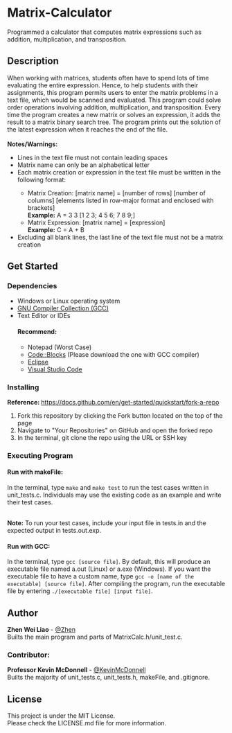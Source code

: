 # Matrix-Calculator
Programmed a calculator that computes matrix expressions such as addition, multiplication, and transposition.

<h2>Description</h2>
When working with matrices, students often have to spend lots of time evaluating the entire expression. Hence, to help students with their assignments, this program permits users to enter the matrix problems in a text file, which would be scanned and evaluated. This program could solve order operations involving addition, multiplication, and transposition. Every time the program creates a new matrix or solves an expression, it adds the result to a matrix binary search tree. The program prints out the solution of the latest expression when it reaches the end of the file.
<br><br>
<b>Notes/Warnings:</b>
<ul>
    <li>Lines in the text file must not contain leading spaces</li>
    <li>Matrix name can only be an alphabetical letter</li>
    <li>Each matrix creation or expression in the text file must be written in the following format:</li>
    <ul>
        <li>Matrix Creation: [matrix name] = [number of rows] [number of columns] [elements listed in row-major format and enclosed with brackets]</li>
        <b>Example:</b> A = 3 3 [1 2 3; 4 5 6; 7 8 9;]
        <li>Matrix Expression: [matrix name] = [expression]</li>
        <b>Example:</b> C = A + B
    </ul>
    <li>Excluding all blank lines, the last line of the text file must not be a matrix creation</li>
</ul>


<h2>Get Started</h2>
<h3>Dependencies</h3>
<ul>
    <li>Windows or Linux operating system</li>
    <li><a href="https://www.scaler.com/topics/c/c-compiler-for-windows/">GNU Compiler Collection (GCC)</a></li>
    <li>Text Editor or IDEs</li>
    <h4>Recommend:</h4>
    <ul>
        <li>Notepad (Worst Case)</li>
        <li><a href="https://www.codeblocks.org/downloads/binaries/">Code::Blocks</a> (Please download the one with GCC compiler)</li>
        <li><a href="https://www.eclipse.org/downloads/">Eclipse</a></li>
        <li><a href="https://code.visualstudio.com/Download">Visual Studio Code</a></li>
    </ul>
</ul>

<h3>Installing</h3>
<strong>Reference: </strong><a href="https://docs.github.com/en/get-started/quickstart/fork-a-repo">https://docs.github.com/en/get-started/quickstart/fork-a-repo</a>
<ol>
    <li>Fork this repository by clicking the Fork button located on the top of the page</li>
    <li>Navigate to "Your Repositories" on GitHub and open the forked repo</li>
    <li>In the terminal, git clone the repo using the URL or SSH key</li>
</ol>

<h3>Executing Program</h3>
<h4>Run with makeFile: </h4>
In the terminal, type <code>make</code> and <code>make test</code> to run the test cases written in unit_tests.c. Individuals may use the existing code as an example and write their test cases.<br><br>

<b>Note:</b> To run your test cases, include your input file in tests.in and the expected output in tests.out.exp.

<h4>Run with GCC: </h4>
In the terminal, type <code>gcc [source file]</code>. By default, this will produce an executable file named a.out (Linux) or a.exe (Windows). If you want the executable file to have a custom name, type <code>gcc -o [name of the executable] [source file]</code>. After compiling the program, run the executable file by entering <code>./[executable file] [input file]</code>.

<h2>Author</h2>
<strong>Zhen Wei Liao</strong> - <a href="https://www.linkedin.com/in/zhenwei-liao-148baa273">@Zhen</a><br>
Builts the main program and parts of MatrixCalc.h/unit_test.c.

<h3>Contributor:</h3>
<strong>Professor Kevin McDonnell</strong> - <a href="https://www.cs.stonybrook.edu/people/faculty/KevinMcDonnell">@KevinMcDonnell</a><br>
Builts the majority of unit_tests.c, unit_tests.h, makeFile, and .gitignore.

<h2>License</h2>
This project is under the MIT License. <br>Please check the LICENSE.md file for more information.
